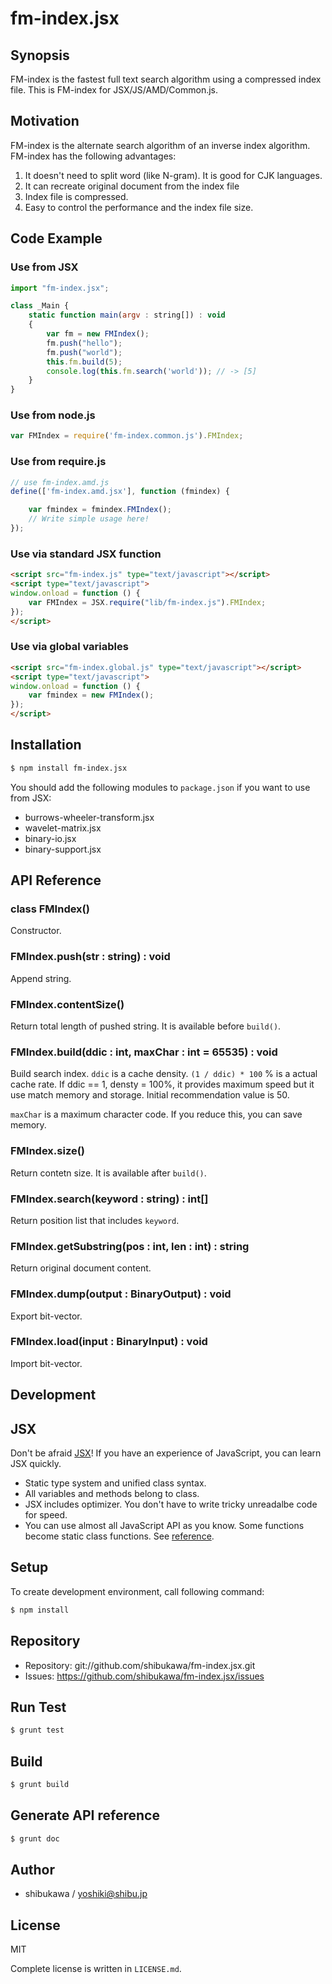 fm-index.jsx
===========================================

Synopsis
---------------

FM-index is the fastest full text search algorithm using a compressed index file. This is FM-index for JSX/JS/AMD/Common.js.

Motivation
---------------

FM-index is the alternate search algorithm of an inverse index algorithm. FM-index has the following advantages:

1. It doesn't need to split word (like N-gram). It is good for CJK languages.
2. It can recreate original document from the index file
3. Index file is compressed.
4. Easy to control the performance and the index file size.

Code Example
---------------

### Use from JSX

```js
import "fm-index.jsx";

class _Main {
    static function main(argv : string[]) : void
    {
        var fm = new FMIndex();
        fm.push("hello");
        fm.push("world");
        this.fm.build(5);
        console.log(this.fm.search('world')); // -> [5]
    }
}
```

### Use from node.js

```js
var FMIndex = require('fm-index.common.js').FMIndex;
```

### Use from require.js

```js
// use fm-index.amd.js
define(['fm-index.amd.jsx'], function (fmindex) {

    var fmindex = fmindex.FMIndex();
    // Write simple usage here!
});
```

### Use via standard JSX function

```html
<script src="fm-index.js" type="text/javascript"></script>
<script type="text/javascript">
window.onload = function () {
    var FMIndex = JSX.require("lib/fm-index.js").FMIndex;
});
</script>
```

### Use via global variables

```html
<script src="fm-index.global.js" type="text/javascript"></script>
<script type="text/javascript">
window.onload = function () {
    var fmindex = new FMIndex();
});
</script>
```

Installation
---------------

```sh
$ npm install fm-index.jsx
```

You should add the following modules to `package.json` if you want to use from JSX:

* burrows-wheeler-transform.jsx
* wavelet-matrix.jsx
* binary-io.jsx
* binary-support.jsx

API Reference
------------------

### class FMIndex()

Constructor.

### FMIndex.push(str : string) : void

Append string.

### FMIndex.contentSize()

Return total length of pushed string. It is available before `build()`.

### FMIndex.build(ddic : int, maxChar : int = 65535) : void

Build search index. `ddic` is a cache density. `(1 / ddic) * 100` % is a actual cache rate.
If ddic == 1, densty = 100%, it provides maximum speed but it use match memory and storage.
Initial recommendation value is 50.

`maxChar` is a maximum character code. If you reduce this, you can save memory.

### FMIndex.size()

Return contetn size. It is available after `build()`.

### FMIndex.search(keyword : string) : int[]

Return position list that includes `keyword`.

### FMIndex.getSubstring(pos : int, len : int) : string

Return original document content.

### FMIndex.dump(output : BinaryOutput) : void

Export bit-vector.

### FMIndex.load(input : BinaryInput) : void

Import bit-vector.

Development
-------------

## JSX

Don't be afraid [JSX](http://jsx.github.io)! If you have an experience of JavaScript, you can learn JSX
quickly.

* Static type system and unified class syntax.
* All variables and methods belong to class.
* JSX includes optimizer. You don't have to write tricky unreadalbe code for speed.
* You can use almost all JavaScript API as you know. Some functions become static class functions. See [reference](http://jsx.github.io/doc/stdlibref.html).

## Setup

To create development environment, call following command:

```sh
$ npm install
```

## Repository

* Repository: git://github.com/shibukawa/fm-index.jsx.git
* Issues: https://github.com/shibukawa/fm-index.jsx/issues

## Run Test

```sh
$ grunt test
```

## Build

```sh
$ grunt build
```

## Generate API reference

```sh
$ grunt doc
```

Author
---------

* shibukawa / yoshiki@shibu.jp

License
------------

MIT

Complete license is written in `LICENSE.md`.
